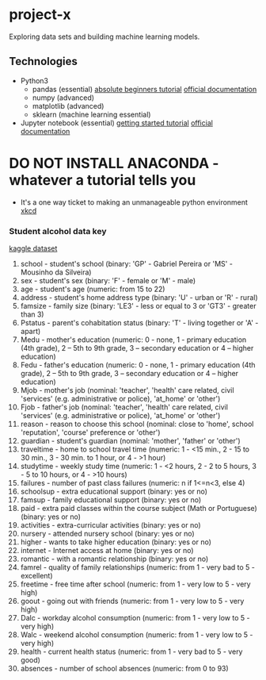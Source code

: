 # project-x

Exploring data sets and building machine learning models.

## Technologies

- Python3
  - pandas (essential) [absolute beginners tutorial](https://hackernoon.com/intro-to-pandas-1-an-absolute-beginners-guide-to-machine-learning-and-data-science-a1fed3a6f0f3) [official documentation](https://pandas.pydata.org/pandas-docs/stable/)
  - numpy (advanced)
  - matplotlib (advanced)
  - sklearn (machine learning essential)
- Jupyter notebook (essential) [getting started tutorial](https://www.dataquest.io/blog/jupyter-notebook-tutorial/) [official documentation](https://jupyter-notebook.readthedocs.io/en/stable/)

# DO NOT INSTALL ANACONDA - whatever a tutorial tells you
- It's a one way ticket to making an unmanageable python environment [xkcd](https://xkcd.com/1987/)

### Student alcohol data key

[kaggle dataset](https://www.kaggle.com/uciml/student-alcohol-consumption)

1. school - student's school (binary: 'GP' - Gabriel Pereira or 'MS' - Mousinho da Silveira)
1. sex - student's sex (binary: 'F' - female or 'M' - male)
1. age - student's age (numeric: from 15 to 22)
1. address - student's home address type (binary: 'U' - urban or 'R' - rural)
1. famsize - family size (binary: 'LE3' - less or equal to 3 or 'GT3' - greater than 3)
1. Pstatus - parent's cohabitation status (binary: 'T' - living together or 'A' - apart)
1. Medu - mother's education (numeric: 0 - none, 1 - primary education (4th grade), 2 – 5th to 9th grade, 3 – secondary education or 4 – higher education)
1. Fedu - father's education (numeric: 0 - none, 1 - primary education (4th grade), 2 – 5th to 9th grade, 3 – secondary education or 4 – higher education)
1. Mjob - mother's job (nominal: 'teacher', 'health' care related, civil 'services' (e.g. administrative or police), 'at_home' or 'other')
1. Fjob - father's job (nominal: 'teacher', 'health' care related, civil 'services' (e.g. administrative or police), 'at_home' or 'other')
1. reason - reason to choose this school (nominal: close to 'home', school 'reputation', 'course' preference or 'other')
1. guardian - student's guardian (nominal: 'mother', 'father' or 'other')
1. traveltime - home to school travel time (numeric: 1 - <15 min., 2 - 15 to 30 min., 3 - 30 min. to 1 hour, or 4 - >1 hour)
1. studytime - weekly study time (numeric: 1 - <2 hours, 2 - 2 to 5 hours, 3 - 5 to 10 hours, or 4 - >10 hours)
1. failures - number of past class failures (numeric: n if 1<=n<3, else 4)
1. schoolsup - extra educational support (binary: yes or no)
1. famsup - family educational support (binary: yes or no)
1. paid - extra paid classes within the course subject (Math or Portuguese) (binary: yes or no)
1. activities - extra-curricular activities (binary: yes or no)
1. nursery - attended nursery school (binary: yes or no)
1. higher - wants to take higher education (binary: yes or no)
1. internet - Internet access at home (binary: yes or no)
1. romantic - with a romantic relationship (binary: yes or no)
1. famrel - quality of family relationships (numeric: from 1 - very bad to 5 - excellent)
1. freetime - free time after school (numeric: from 1 - very low to 5 - very high)
1. goout - going out with friends (numeric: from 1 - very low to 5 - very high)
1. Dalc - workday alcohol consumption (numeric: from 1 - very low to 5 - very high)
1. Walc - weekend alcohol consumption (numeric: from 1 - very low to 5 - very high)
1. health - current health status (numeric: from 1 - very bad to 5 - very good)
1. absences - number of school absences (numeric: from 0 to 93)
